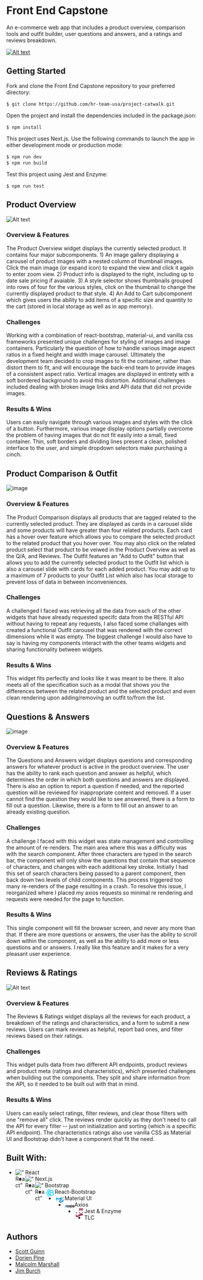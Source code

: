 # Front End Capstone
An e-commerce web app that includes a product overview, comparison tools and outfit builder, user questions and answers, and a ratings and reviews breakdown.

[![Alt text](/screenshots/NextLevel-DemoSS.png)](https://www.youtube.com/watch?v=0lDV6Q23qII)

## Getting Started
Fork and clone the Front End Capstone repository to your preferred directory:

```
$ git clone https://github.com/hr-team-usa/project-catwalk.git
```

Open the project and install the dependencies included in the package.json:

```
$ npm install
```

This project uses Next.js. Use the following commands to launch the app in either development mode or production mode:

```
$ npm run dev
$ npm run build
```

Test this project using Jest and Enzyme:

```
$ npm run test
```

## Product Overview
![Alt text](/screenshots/NextLevel-ProductOverviewSS.png "Product Overview")

### Overview & Features
The Product Overview widget displays the currently selected product. It contains four major subcomponents. 1) An image gallery displaying a carousel of product images with a nested column of thumbnail images. Click the main image (or expand icon) to expand the view and click it again to enter zoom view. 2) Product info is displayed to the right, including up to date sale pricing if avaiable. 3) A style selector shows thumbnails grouped into rows of four for the various styles, click on the thumbnail to change the currently displayed product to that style. 4) An Add to Cart subcomponent which gives users the ability to add items of a specific size and quantity to the cart (stored in local storage as well as in app memory).

### Challenges
Working with a combination of react-bootstrap, material-ui, and vanilla css frameworks presented unique challenges for styling of images and image containers. Particularly the question of how to handle various image aspect ratios in a fixed height and width image carousel. Ultimately the development team decided to crop images to fit the container, rather than distort them to fit, and will encourage the back-end team to provide images of a consistent aspect ratio. Vertical images are displayed in entirety with a soft bordered background to avoid this distortion. Additional challenges included dealing with broken image links and API data that did not provide images.

### Results & Wins
Users can easily navigate through various images and styles with the click of a button. Furthermore, various image display options partially overcome the problem of having images that do not fit easily into a small, fixed container. Thin, soft borders and dividing lines present a clean, polished interface to the user, and simple dropdown selectors make purchasing a cinch.

## Product Comparison & Outfit
![image](https://user-images.githubusercontent.com/65040302/114786215-98a7ee00-9d32-11eb-93d9-58ff38843210.png)

### Overview & Features
The Product Comparison displays all products that are tagged related to the currently selected product. They are displayed as cards in a carousel slide and some products will have greater than four related products. Each card has a hover over feature which allows you to compare the selected product to the related product that you hover over. You may also click on the related product select that product to be veiwed in the Product Overview as well as the Q/A, and Reviews.
The Outfit features an "Add to Outfit" button that allows you to add the currently selected product to the Outfit list which is also a carousel slide with cards for each added product. You may add up to a maximum of 7 products to your Outfit List which also has local storage to prevent loss of data in between inconveniences.

### Challenges
A challenged I faced was retrieving all the data from each of the other widgets that have already requested specifc data from the RESTful API without having to repeat any requests, I also faced some challanges with created a functional Outfit carousel that was rendered with the correct dimensions while it was empty. The biggest challenge I would also have to say is having my components interact with the other teams widgets and sharing functionality between widgets.
### Results & Wins
This widget fits perfectly and looks like it was meant to be there. It also meets all of the specification such as a modal that shows you the differences between the related product and the selected product and even clean rendering upon adding/removing an outfit to/from the list.

## Questions & Answers
![image](https://user-images.githubusercontent.com/65040302/114786546-2388e880-9d33-11eb-8c23-c64184c32eac.png)

### Overview & Features
The Questions and Answers widget displays questions and corresponding answers for whatever product is active in the product overview. The user has the ability to rank each question and answer as helpful, which determines the order in which both questions and answers are displayed. There is also an option to report a question if needed, and the reported question will be reviewed for inappropriate content and removed. If a user cannot find the question they would like to see answered, there is a form to fill out a question. Likewise, there is a form to fill out an answer to an already existing question.

### Challenges
A challenge I faced with this widget was state management and controlling the amount of re-renders. The main area where this was a difficulty was with the search component. After three characters are typed in the search bar, the component will only show the questions that contain that sequence of characters, and changes with each additional key stroke. Initially I had this set of search characters being passed to a parent component, then back down two levels of child components. This process triggered too many re-renders of the page resulting in a crash. To resolve this issue, I reorganized where I placed my axios requests so minimal re rendering and requests were needed for the page to function.

### Results & Wins
This single component will fill the browser screen, and never any more than that. If there are more questions or answers, the user has the ability to scroll down within the component, as well as the ability to add more or less questions and or answers. I really like this feature and it makes for a very pleasant user experience.


## Reviews & Ratings
![Alt text](/screenshots/NextLevel-ReviewsSS.png "Reviews & Ratings")

### Overview & Features
The Reviews & Ratings widget displays all the reviews for each product, a breakdown of the ratings and characteristics, and a form to submit a new reviews. Users can mark reviews as helpful, report bad ones, and filter reviews based on their ratings.

### Challenges
This widget pulls data from two different API endpoints, product reviews and product meta (ratings and characteristics), which presented challenges when building out the components. They split and share information from the API, so it needed to be built out with that in mind.

### Results & Wins
Users can easily select ratings, filter reviews, and clear those filters with one "remove all" click. The reviews render quickly as they don't need to call the API for every filter -- just on initialization and sorting (which is a specific API endpoint). The characteristics ratings also use vanilla CSS as Material UI and Bootstrap didn't have a component that fit the need.

## Built With:
* React <img align="left" alt=“React” width="26px" src="https://upload.wikimedia.org/wikipedia/commons/a/a7/React-icon.svg" />
* Next.js <img align="left" alt=“React” width="26px" src="https://upload.wikimedia.org/wikipedia/commons/8/8e/Nextjs-logo.svg" />
* Bootstrap <img align="left" alt=“React” width="26px" src="https://upload.wikimedia.org/wikipedia/commons/b/b2/Bootstrap_logo.svg" />
* React-Bootstrap <img align="left" src="/public/reactbootstrap.jpg" alt="React-Bootstrap" width="26px" />
* Material UI <img align="left" src="/public/materialui.png" alt="Material UI" width="26px" />
* Axios <img align="left" src="/public/axios.png" alt="Axios" width="26px" />
* Jest & Enzyme <img align="left" src="/public/jest.png" alt="Jest" width="26px" />
* TLC

## Authors
* [Scott Guinn](https://github.com/Scott-Guinn)
* [Dorien Pine](https://github.com/Initial-D-cmd)
* [Malcolm Marshall](https://github.com/Malcolm-Marshall)
* [Jim Burch](https://github.com/JimBurch)

